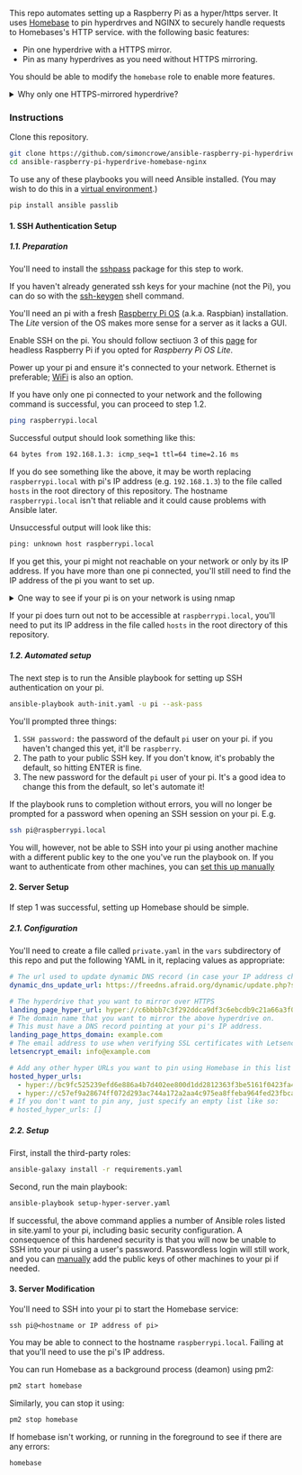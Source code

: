 This repo automates setting up a Raspberry Pi as a hyper/https server. 
It uses [Homebase](https://github.com/beakerbrowser/homebase) to pin hyperdrves 
and NGINX to securely handle requests to Homebases's HTTP service.
with the following basic features:
- Pin one hyperdrive with a HTTPS mirror.
- Pin as many hyperdrives as you need without HTTPS mirroring.

You should be able to modify the `homebase` role to enable more features.

<details>
<summary>Why only one HTTPS-mirrored hyperdrive?</summary>
Version 3 of Homebase has dropped the Letsencrypt feature.
In its place I've used a combination of NGINX and Certbot.

Homebase listens for HTTP requests on port `8080` and NGINX acts as a reverse proxy,
enabling HTTPS requests to be passed to Homebase. Because homebase is uses the host `localhost`
and NGINX listens to `localhost:8080`, only one hyperdrive can be mirrored to HTTPS.

I have a vague idea of what virtual hosts are. If you need this feature, please let me know or open a PR.
</details>

### Instructions
Clone this repository.
```bash
git clone https://github.com/simoncrowe/ansible-raspberry-pi-hyperdrive-homebase-nginx.git
cd ansible-raspberry-pi-hyperdrive-homebase-nginx
```

To use any of these playbooks you will need Ansible installed. (You may wish to do this in a [virtual environment](https://docs.python.org/3/tutorial/venv.html).)

```bash
pip install ansible passlib
```

#### 1. SSH Authentication Setup
##### 1.1. Preparation
You'll need to install the
[sshpass](https://www.tecmint.com/sshpass-non-interactive-ssh-login-shell-script-ssh-password/) 
package for this step to work.

If you haven't already generated ssh keys for your machine (not the Pi), 
you can do so with the [ssh-keygen](https://www.ssh.com/ssh/keygen/) shell 
command.

You'll need an pi with a fresh [Raspberry Pi OS](https://www.raspberrypi.org/downloads/raspberry-pi-os/) 
(a.k.a. Raspbian) installation.
The _Lite_ version of the OS makes more sense for a server as it lacks a GUI.

Enable SSH on the pi. You should follow sectiuon 3 of this 
[page](https://www.raspberrypi.org/documentation/remote-access/ssh/) 
for headless Raspberry Pi if you opted for _Raspberry Pi OS Lite_. 

Power up your pi and ensure it's connected to your network. 
Ethernet is preferable; 
[WiFi](https://www.raspberrypi.org/documentation/configuration/wireless/README.md) 
is also an option. 

If you have only one pi connected to your network and the following command 
is successful, you can proceed to step 1.2.

```bash
ping raspberrypi.local
```

Successful output should look something like this:

```bash
64 bytes from 192.168.1.3: icmp_seq=1 ttl=64 time=2.16 ms
```

If you do see something like the above, it may be worth replacing 
`raspberrypi.local` with pi's IP address (e.g. `192.168.1.3`) to the file called
`hosts` in the root directory of this repository. The hostname 
`raspberrypi.local` isn't that reliable and it could cause problems with Ansible 
later.

Unsuccessful output will look like this:

```bash
ping: unknown host raspberrypi.local
```

If you get this, your pi might not reachable on your network or only by its IP 
address. If you have more than one pi connected, you'll still need to find the 
IP address of the pi you want to set up. 

<details>
<summary>One way to see if your pi is on your network is using nmap</summary>

If you don't have nmap installed, you should be able to get it via your
system package manager.  e.g. `sudo apt install nmap`

This command will thoroughly scan your local network and may take several 
minutes.
```bash
sudo nmap -A 192.168.1.1/24
```
If your pi is connected, its report should look something like this:
```
...
Nmap scan report for 192.168.1.3
Host is up (0.00091s latency).
Not shown: 999 closed ports
PORT   STATE SERVICE VERSION
22/tcp open  ssh     OpenSSH 7.9p1 Raspbian 10 (protocol 2.0)
| ssh-hostkey: 
|   2048 ba:88:1f:54:0f:61:10:34:98:f4:5c:f2:35:79:cd:4f (RSA)
|_  256 68:92:a4:8e:da:b3:65:89:23:a3:3d:49:9c:a9:ab:9f (ECDSA)
MAC Address: DC:A6:32:67:9F:6E (Unknown)
Device type: general purpose
Running: Linux 3.X|4.X
OS CPE: cpe:/o:linux:linux_kernel:3 cpe:/o:linux:linux_kernel:4
OS details: Linux 3.2 - 4.0
Network Distance: 1 hop
Service Info: OS: Linux; CPE: cpe:/o:linux:linux_kernel
...
```
The line `22/tcp open  ssh     OpenSSH 7.9p1 Raspbian 10 (protocol 2.0)` 
will only appear is your pi has SSH enabled. If you can't easily identify your 
pi, double-check that SSH has been enabled on it.

If you see more than one pi, you'll need to either temporally switch off your
pi to work out which one it is, or find out its MAC address.
</details>

If your pi does turn out not to be accessible at `raspberrypi.local`, you'll 
need to put its IP address in the file called `hosts` in the root directory 
of this repository.

##### 1.2. Automated setup 

The next step is to run the Ansible playbook for setting up SSH 
authentication on your pi.
```bash
ansible-playbook auth-init.yaml -u pi --ask-pass
```
You'll prompted three things:
1. `SSH password:` the password of the default `pi` user on your pi. 
if you haven't changed this yet, it'll be `raspberry`.
2. The path to your public SSH key. If you don't know, 
it's probably the default, so hitting ENTER is fine.
3. The new password for the default `pi` user of your pi. It's a good idea to 
change this from the default, so let's automate it!

If the playbook runs to completion without errors, you will no longer 
be prompted for a password when opening an SSH session on your pi. E.g.
```bash
ssh pi@raspberrypi.local
```

You will, however, not be able to SSH into your pi using another machine with 
a different public key to the one you've run the playbook on. If you want to 
authenticate from other machines, you can 
[set this up manually](https://www.raspberrypi.org/documentation/remote-access/ssh/passwordless.md)

#### 2. Server Setup
If step 1 was successful, setting up Homebase should be simple. 

##### 2.1. Configuration
You'll need to create a file called `private.yaml` in the `vars` subdirectory
of this repo and put the following YAML in it, replacing values as appropriate:

```yaml
# The url used to update dynamic DNS record (in case your IP address changes)
dynamic_dns_update_url: https://freedns.afraid.org/dynamic/update.php?sPAMSPAMSPAMSPAMSPAMSPAM=

# The hyperdrive that you want to mirror over HTTPS
landing_page_hyper_url: hyper://c6bbbb7c3f292ddca9df3c6ebcdb9c21a66a3f0d3dad065cbfb0a59bb0098aa3/
# The domain name that you want to mirror the above hyperdrive on.
# This must have a DNS record pointing at your pi's IP address.
landing_page_https_domain: example.com
# The email address to use when verifying SSL certificates with Letsencrypt
letsencrypt_email: info@example.com

# Add any other hyper URLs you want to pin using Homebase in this list
hosted_hyper_urls:
  - hyper://bc9fc525239efd6e886a4b7d402ee800d1dd2812363f3be5161f0423fa46d3a3
  - hyper://c57ef9a28674ff072d293ac744a172a2aa4c975ea8ffeba964fed23fbca2ce77
# If you don't want to pin any, just specify an empty list like so:
# hosted_hyper_urls: []
```
##### 2.2. Setup
First, install the third-party roles:
```bash
ansible-galaxy install -r requirements.yaml
```

Second, run the main playbook:
```bash
ansible-playbook setup-hyper-server.yaml
```

If successful, the above command applies a number of Ansible roles listed in 
site.yaml to your pi, including basic security configuration. 
A consequence of this hardened security is that you will now be unable to 
SSH into your pi using a user's password.
Passwordless login will still work, and you can 
[manually](https://www.raspberrypi.org/documentation/remote-access/ssh/passwordless.md) 
add the public keys of other machines to your pi if needed.

#### 3. Server Modification

You'll need to SSH into your pi to start the Homebase service:

```
ssh pi@<hostname or IP address of pi>
```
You may be able to connect to the hostname `raspberrypi.local`. Failing at that
you'll need to use the pi's IP address.


You can run Homebase as a background process (deamon) using pm2:
```bash
pm2 start homebase
```

Similarly, you can stop it using:
```bash
pm2 stop homebase
```
If homebase isn't working, or running in the foreground to see if there are any errors:
```bash
homebase
```
